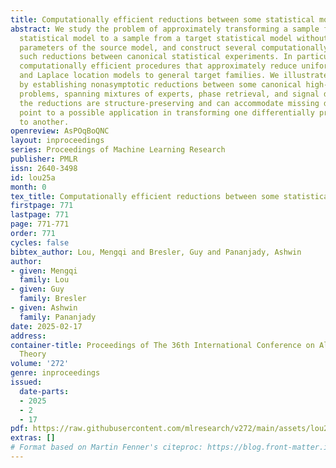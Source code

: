 ```yaml
---
title: Computationally efficient reductions between some statistical models
abstract: We study the problem of approximately transforming a sample from a source
  statistical model to a sample from a target statistical model without knowing the
  parameters of the source model, and construct several computationally efficient
  such reductions between canonical statistical experiments. In particular, we provide
  computationally efficient procedures that approximately reduce uniform, Erlang,
  and Laplace location models to general target families. We illustrate our methodology
  by establishing nonasymptotic reductions between some canonical high-dimensional
  problems, spanning mixtures of experts, phase retrieval, and signal denoising. Notably,
  the reductions are structure-preserving and can accommodate missing data. We also
  point to a possible application in transforming one differentially private mechanism
  to another.
openreview: AsPOqBoQNC
layout: inproceedings
series: Proceedings of Machine Learning Research
publisher: PMLR
issn: 2640-3498
id: lou25a
month: 0
tex_title: Computationally efficient reductions between some statistical models
firstpage: 771
lastpage: 771
page: 771-771
order: 771
cycles: false
bibtex_author: Lou, Mengqi and Bresler, Guy and Pananjady, Ashwin
author:
- given: Mengqi
  family: Lou
- given: Guy
  family: Bresler
- given: Ashwin
  family: Pananjady
date: 2025-02-17
address:
container-title: Proceedings of The 36th International Conference on Algorithmic Learning
  Theory
volume: '272'
genre: inproceedings
issued:
  date-parts:
  - 2025
  - 2
  - 17
pdf: https://raw.githubusercontent.com/mlresearch/v272/main/assets/lou25a/lou25a.pdf
extras: []
# Format based on Martin Fenner's citeproc: https://blog.front-matter.io/posts/citeproc-yaml-for-bibliographies/
---
```

